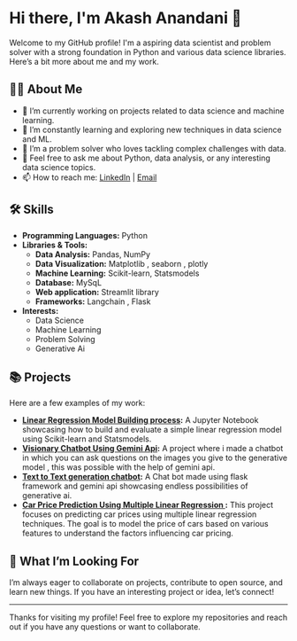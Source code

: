 # Hi there, I'm Akash Anandani 👋

Welcome to my GitHub profile! I'm a aspiring data scientist and problem solver with a strong foundation in Python and various data science libraries. Here’s a bit more about me and my work.

## 👨‍💻 About Me

- 🔭 I’m currently working on projects related to data science and machine learning.
- 🌱 I’m constantly learning and exploring new techniques in data science and ML.
- 🤔 I’m a problem solver who loves tackling complex challenges with data.
- 💬 Feel free to ask me about Python, data analysis, or any interesting data science topics.
- 📫 How to reach me: [LinkedIn](https://www.linkedin.com/in/akashanandani) | [Email](mailto:akashanandani.56@gmail.com)

## 🛠️ Skills

- **Programming Languages:** Python
- **Libraries & Tools:** 
  - **Data Analysis:** Pandas, NumPy
  - **Data Visualization:** Matplotlib , seaborn , plotly
  - **Machine Learning:** Scikit-learn, Statsmodels
  - **Database:** MySqL
  - **Web application:** Streamlit library
  - **Frameworks:** Langchain , Flask  
- **Interests:**
  - Data Science
  - Machine Learning
  - Problem Solving
  - Generative Ai
    

## 📚 Projects

Here are a few examples of my work:

- **[Linear Regression Model Building process](https://github.com/kashh56/Simple_linear_regression_model_building_process):** A Jupyter Notebook showcasing how to build and evaluate a simple linear regression model using Scikit-learn and Statsmodels.
- **[Visionary Chatbot Using Gemini Api](https://github.com/kashh56/image-to-text-chatbot-using-gemini-api-and-streamlit):** A project where i made a chatbot in which you can ask questions on the images you give to the generative model , this was possible with the help of gemini api. 
- **[Text to Text generation chatbot](https://github.com/kashh56/chatbot-using-flask-and-gemini-api):** A Chat bot made using flask framework and gemini api showcasing endless possibilities of generative ai.
- **[Car Price Prediction Using Multiple Linear Regression ](https://github.com/kashh56/Car-price-prediction-using-multiple-linear-regression):** This project focuses on predicting car prices using multiple linear regression techniques. The goal is to model the price of cars based on various features to understand the factors influencing car pricing.

## 🌟 What I’m Looking For

I’m always eager to collaborate on projects, contribute to open source, and learn new things. If you have an interesting project or idea, let’s connect!


---

Thanks for visiting my profile! Feel free to explore my repositories and reach out if you have any questions or want to collaborate.

